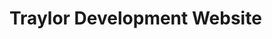 # Traylor Development Website

<!-- 


List of Things...

-- side menu bar on right side (takes you to top?)

thoughts: slim down services? fewer, different look...?

services - add some background and change style of the boxes.. adjust?
skills - transition and info on the skill
pastproj - hover, slide up color and more info? gets bigger? (background adjust?)
contact - need to Color button and set according to state?
contact - fix emailjs server, +env

checking UI packages out for help to complete


 -->